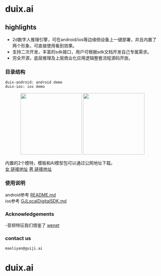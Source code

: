 # duix.ai

## highlights
- 2d数字人推理引擎，可在android/ios等边缘侧设备上一键部署，并且内置了两个形象，可直接使用看到效果。
- 支持二次开发，丰富的sdk接口，用户可根据sdk文档开发自己专属需求。
- 完全开源，底层推理及上层商业化应用逻辑整套流程源码开放。

### 目录结构   
```
duix-android: android demo       
duix-ios: ios demo  
```     

<p align="center">
  <img src="res/女.png" width=200/>
  <img src="res/男.png" width=200/>
</p>

内置的2个模特，模板和AI模型包可以通过公网地址下载。    
[女 链接地址](https://cdn.guiji.ai/duix/digital/model/1712034391673/bendi1_0329.zip)
[男 链接地址](https://digital-public.obs.cn-east-3.myhuaweicloud.com/duix/digital/model/1706009711636/liangwei_540s.zip)

### 使用说明 
android参考 [README.md](./duix-android/dh_aigc_android/README.md)    
ios参考 [GJLocalDigitalSDK.md](./duix-ios/GJLocalDigitalDemo/GJLocalDigitalSDK.md)

### Acknowledgements
-音频特征我们借鉴了 [wenet](https://github.com/wenet-e2e/wenet)  

### contact us
    maoliyan@guiji.ai


# duix.ai
